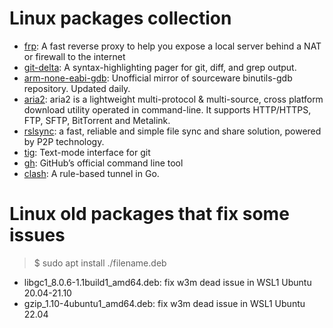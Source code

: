 # Linux packages collection

- [frp](https://github.com/fatedier/frp.git): A fast reverse proxy to help you expose a local server behind a NAT or firewall to the internet
- [git-delta](https://github.com/dandavison/delta.git): A syntax-highlighting pager for git, diff, and grep output.
- [arm-none-eabi-gdb](https://github.com/bminor/binutils-gdb.git): Unofficial mirror of sourceware binutils-gdb repository. Updated daily.
- [aria2](https://github.com/aria2/aria2.git): aria2 is a lightweight multi-protocol & multi-source, cross platform download utility operated in command-line. It supports HTTP/HTTPS, FTP, SFTP, BitTorrent and Metalink.
- [rslsync](https://help.resilio.com/hc/en-us/articles/206178924-Installing-Sync-package-on-Linux): a fast, reliable and simple file sync and share solution, powered by P2P technology.
- [tig](https://github.com/jonas/tig.git): Text-mode interface for git
- [gh](https://github.com/cli/cli.git): GitHub’s official command line tool
- [clash](https://github.com/Dreamacro/clash.git): A rule-based tunnel in Go.

# Linux old packages that fix some issues

> $ sudo apt install ./filename.deb

- libgc1_8.0.6-1.1build1_amd64.deb: fix w3m dead issue in WSL1 Ubuntu 20.04-21.10
- gzip_1.10-4ubuntu1_amd64.deb: fix w3m dead issue in WSL1 Ubuntu 22.04

